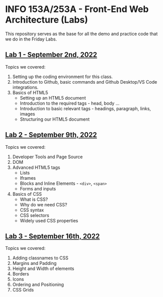 # INFO 153A/253A - Front-End Web Architecture (Labs)

This repository serves as the base for all the demo and practice code that we do in the Friday Labs.

## [Lab 1 - September 2nd, 2022](/lab-1/README.md)

Topics we covered:
1. Setting up the coding environment for this class.
2. Introduction to Github, basic commands and Github Desktop/VS Code integrations.
3. Basics of HTML5
    - Setting up an HTML5 document
    - Introduction to the required tags - head, body ...
    - Introduction to basic relevant tags - headings, paragraph, links, images
    - Structuring our HTML5 document

## [Lab 2 - September 9th, 2022](/lab-2/README.md)

Topics we covered:
1. Developer Tools and Page Source
2. DOM
3. Advanced HTML5 tags
    - Lists
    - Iframes
    - Blocks and Inline Elements - `<div>`, `<span>`
    - Forms and inputs
4. Basics of CSS
    - What is CSS?
    - Why do we need CSS?
    - CSS syntax
    - CSS selectors
    - Widely used CSS properties


## [Lab 3 - September 16th, 2022](/lab-3/README.md)

Topics we covered:
1. Adding classnames to CSS
2. Margins and Padding
3. Height and Width of elements
4. Borders
5. Icons
6. Ordering and Positioning
7. CSS Grids